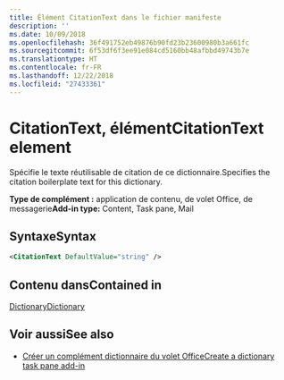 ```yaml
---
title: Élément CitationText dans le fichier manifeste
description: ''
ms.date: 10/09/2018
ms.openlocfilehash: 36f491752eb49876b90fd23b23600980b3a661fc
ms.sourcegitcommit: 6f53df6f3ee91e084cd5160bb48afbbd49743b7e
ms.translationtype: HT
ms.contentlocale: fr-FR
ms.lasthandoff: 12/22/2018
ms.locfileid: "27433361"
---
```

# <a name="citationtext-element"></a><span data-ttu-id="a7b0a-102">CitationText, élément</span><span class="sxs-lookup"><span data-stu-id="a7b0a-102">CitationText element</span></span>

<span data-ttu-id="a7b0a-103">Spécifie le texte réutilisable de citation de ce dictionnaire.</span><span class="sxs-lookup"><span data-stu-id="a7b0a-103">Specifies the citation boilerplate text for this dictionary.</span></span>

<span data-ttu-id="a7b0a-104">**Type de complément :** application de contenu, de volet Office, de messagerie</span><span class="sxs-lookup"><span data-stu-id="a7b0a-104">**Add-in type:** Content, Task pane, Mail</span></span>

## <a name="syntax"></a><span data-ttu-id="a7b0a-105">Syntaxe</span><span class="sxs-lookup"><span data-stu-id="a7b0a-105">Syntax</span></span>

```XML
<CitationText DefaultValue="string" />
```

## <a name="contained-in"></a><span data-ttu-id="a7b0a-106">Contenu dans</span><span class="sxs-lookup"><span data-stu-id="a7b0a-106">Contained in</span></span>

[<span data-ttu-id="a7b0a-107">Dictionary</span><span class="sxs-lookup"><span data-stu-id="a7b0a-107">Dictionary</span></span>](dictionary.md)

## <a name="see-also"></a><span data-ttu-id="a7b0a-108">Voir aussi</span><span class="sxs-lookup"><span data-stu-id="a7b0a-108">See also</span></span>

- [<span data-ttu-id="a7b0a-109">Créer un complément dictionnaire du volet Office</span><span class="sxs-lookup"><span data-stu-id="a7b0a-109">Create a dictionary task pane add-in</span></span>](https://docs.microsoft.com/office/dev/add-ins/word/dictionary-task-pane-add-ins)
